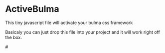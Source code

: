 # ActiveBulma
This tiny javascript file will activate your bulma css framework

Basicaly you can just drop this file into your project and it will work right off the box.

#<script src="YourJavaScriptPath/activeBulma.js"></script>
